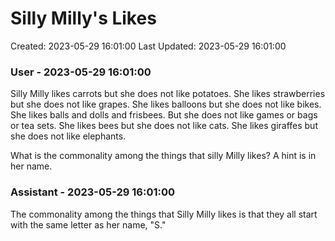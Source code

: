# Silly Milly's Likes

Created: 2023-05-29 16:01:00
Last Updated: 2023-05-29 16:01:00

### User - 2023-05-29 16:01:00

Silly Milly likes carrots but she does not like potatoes. She likes strawberries but she does not like grapes. She likes balloons but she does not like bikes. She likes balls and dolls and frisbees. But she does not like games or bags or tea sets. She likes bees but she does not like cats. She likes giraffes but she does not like elephants.

What is the commonality among the things that silly Milly likes? A hint is in her name.

### Assistant - 2023-05-29 16:01:00

The commonality among the things that Silly Milly likes is that they all start with the same letter as her name, "S."


